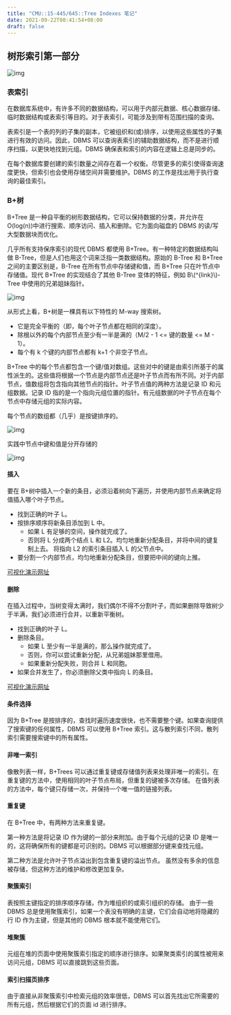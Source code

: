 ```yaml
---
title: "CMU::15-445/645::Tree Indexes 笔记"
date: 2021-09-22T08:41:54+08:00
draft: false
---
```


## 树形索引第一部分

![img](https://i.imgur.com/RK21nhh.png)

### 表索引

在数据库系统中，有许多不同的数据结构，可以用于内部元数据、核心数据存储、临时数据结构或表索引等目的。对于表索引，可能涉及到带有范围扫描的查询。

表索引是一个表的列的子集的副本，它被组织和(或)排序，以使用这些属性的子集进行有效的访问。因此，DBMS 可以查询表索引的辅助数据结构，而不是进行顺序扫描，以更快地找到元组。DBMS 确保表和索引的内容在逻辑上总是同步的。

在每个数据库要创建的索引数量之间存在着一个权衡。尽管更多的索引使得查询速度更快，但索引也会使用存储空间并需要维护。DBMS 的工作是找出用于执行查询的最佳索引。

### B+树

B+Tree 是一种自平衡的树形数据结构，它可以保持数据的分类，并允许在 O(log(n))中进行搜索、顺序访问、插入和删除。它为面向磁盘的 DBMS 的读/写大型数据块而优化。

几乎所有支持保序索引的现代 DBMS 都使用 B+Tree。有一种特定的数据结构叫做 B-Tree，但是人们也用这个词来泛指一类数据结构。原始的 B-Tree 和 B+Tree 之间的主要区别是，B-Tree 在所有节点中存储键和值，而 B+Tree 只在叶节点中存储值。现代 B+Tree 的实现结合了其他 B-Tree 变体的特征，例如 B\\(^{link}\\)-Tree 中使用的兄弟姐妹指针。

![img](https://i.imgur.com/W8jH3GU.png)

从形式上看，B+树是一棵具有以下特性的 M-way 搜索树。

- 它是完全平衡的（即，每个叶子节点都在相同的深度）。
- 除根以外的每个内部节点至少有一半是满的（M/2 - 1 <= 键的数量 <= M - 1）。
- 每个有 k 个键的内部节点都有 k+1 个非空子节点。

B+Tree 中的每个节点都包含一个键/值对数组。这些对中的键是由索引所基于的属性派生的。这些值将根据一个节点是内部节点还是叶子节点而有所不同。对于内部节点，值数组将包含指向其他节点的指针。叶子节点值的两种方法是记录 ID 和元组数据。记录 ID 指的是一个指向元组位置的指针。有元组数据的叶子节点在每个节点中存储元组的实际内容。

每个节点的数组都（几乎）是按键排序的。

![img](https://i.imgur.com/gerdPnT.png)

实践中节点中键和值是分开存储的

![img](https://i.imgur.com/qa9zakg.png)

#### 插入

要在 B+树中插入一个新的条目，必须沿着树向下遍历，并使用内部节点来确定将值插入哪个叶子节点。

- 找到正确的叶子 L。
- 按排序顺序将新条目添加到 L 中。
  - 如果 L 有足够的空间，操作就完成了。
  - 否则将 L 分成两个结点 L 和 L2。均匀地重新分配条目，并将中间的键复制上去。 将指向 L2 的索引条目插入 L 的父节点中。
- 要分割一个内部节点，均匀地重新分配条目，但要把中间的键向上推。

[可视化演示网址](https://www.cs.usfca.edu/~galles/visualization/BPlusTree.html)

#### 删除

在插入过程中，当树变得太满时，我们偶尔不得不分割叶子，而如果删除导致树少于半满，我们必须进行合并，以重新平衡树。

- 找到正确的叶子 L。
- 删除条目。
  - 如果 L 至少有一半是满的，那么操作就完成了。
  - 否则，你可以尝试重新分配，从兄弟姐妹那里借用。
  - 如果重新分配失败，则合并 L 和同胞。
- 如果合并发生了，你必须删除父类中指向 L 的条目。

[可视化演示网址](https://www.cs.usfca.edu/~galles/visualization/BPlusTree.html)

#### 条件选择

因为 B+Tree 是按排序的，查找时遍历速度很快，也不需要整个键。如果查询提供了搜索键的任何属性，DBMS 可以使用 B+Tree 索引。这与散列索引不同，散列索引需要搜索键中的所有属性。

#### 非唯一索引

像散列表一样，B+Trees 可以通过重复键或存储值列表来处理非唯一的索引。在重复键的方法中，使用相同的叶子节点布局，但重复的键被多次存储。 在值列表的方法中，每个键只存储一次，并保持一个唯一值的链接列表。

#### 重复键

在 B+Tree 中，有两种方法来重复键。

第一种方法是将记录 ID 作为键的一部分来附加。由于每个元组的记录 ID 是唯一的，这将确保所有的键都是可识别的。DBMS 可以根据部分键来查找元组。

第二种方法是允许叶子节点溢出到包含重复键的溢出节点。 虽然没有多余的信息被存储，但这种方法的维护和修改更加复杂。

#### 聚簇索引

表按照主键指定的排序顺序存储，作为堆组织的或索引组织的存储。 由于一些 DBMS 总是使用聚簇索引，如果一个表没有明确的主键，它们会自动地将隐藏的行 ID 作为主键，但是其他的 DBMS 根本就不能使用它们。

#### 堆聚簇

元组在堆的页面中使用聚簇索引指定的顺序进行排序。如果聚类索引的属性被用来访问元组，DBMS 可以直接跳到这些页面。

#### 索引扫描页排序

由于直接从非聚簇索引中检索元组的效率很低，DBMS 可以首先找出它所需要的所有元组，然后根据它们的页面 id 进行排序。
